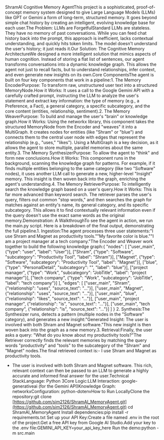 ShramAI Cognitive Memory AgentThis project is a sophisticated, proof-of-concept memory system designed to give Large Language Models (LLMs) like GPT or Gemini a form of long-term, structured memory. It goes beyond simple chat history by creating an intelligent, evolving knowledge base for each user.The Problem: LLMs are ForgetfulStandard LLMs are stateless. They have no memory of past conversations. While you can feed chat history back into the prompt, this approach is inefficient, lacks contextual understanding, and quickly hits token limits. The model doesn't understand the user's history; it just reads it.Our Solution: The Cognitive Memory ArchitectureWe designed a more intelligent solution that mimics aspects of human cognition. Instead of storing a flat list of sentences, our agent transforms conversations into a dynamic knowledge graph. This allows the agent not just to recall facts, but to understand relationships, infer context, and even generate new insights on its own.Core ComponentsThe agent is built on four key components that work in a pipeline:1. The Memory EncoderPurpose: To transform raw, unstructured user text into a structured MemoryNode.How it Works: It uses a call to the Google Gemini API with a carefully crafted prompt, instructing the LLM to analyze the user's statement and extract key information: the type of memory (e.g., a Preference, a Fact), a general category, a specific subcategory, and the core content (entities, relationship, sentiment).2. The Memory WeaverPurpose: To build and manage the user's "brain" or knowledge graph.How it Works: Using the networkx library, this component takes the structured MemoryNode from the Encoder and "weaves" it into a MultiGraph. It creates nodes for entities (like "Shram" or "blue") and connects them to the central user node with edges that represent the relationship (e.g., "uses," "likes"). Using a MultiGraph is a key decision, as it allows the agent to store multiple, parallel memories about the same entity.3. The Memory SynthesizerPurpose: To allow the agent to "think" and form new conclusions.How it Works: This component runs in the background, scanning the knowledge graph for patterns. For example, if it finds multiple entities belonging to the same category (like two "Software" nodes), it uses another LLM call to generate a new, higher-level "Insight" memory. This insight is then woven back into the graph, enriching the agent's understanding.4. The Memory RetrieverPurpose: To intelligently search the knowledge graph based on a user's query.How it Works: This is far more advanced than keyword search. The retriever parses the user's query, filters out common "stop words," and then searches the graph for matches against an entity's name, its general category, and its specific subcategory. This allows it to find contextually relevant information even if the query doesn't use the exact same words as the original memory.Demonstration: A WalkthroughTo see the agent in action, we run the main.py script. Here is a breakdown of the final output, demonstrating the full pipeline.1. Ingestion:The agent processes three user statements:"I use Shram and Magnet as productivity tools.""My favorite color is blue.""I am a project manager at a tech company."The Encoder and Weaver work together to build the following knowledge graph:{
  "nodes": [
    ["user_main", {"type": "user", "label": "User"}],
    ["Shram", {"type": "Software", "subcategory": "Productivity Tool", "label": "Shram"}],
    ["Magnet", {"type": "Software", "subcategory": "Productivity Tool", "label": "Magnet"}],
    ["blue", {"type": "PersonalDetail", "subcategory": "", "label": "blue"}],
    ["project manager", {"type": "Work", "subcategory": "JobTitle", "label": "project manager"}],
    ["tech company", {"type": "Work", "subcategory": "JobTitle", "label": "tech company"}]
  ],
  "edges": [
    ["user_main", "Shram", {"relationship": "uses", "source_text": "..."}],
    ["user_main", "Magnet", {"relationship": "uses", "source_text": "..."}],
    ["user_main", "blue", {"relationship": "likes", "source_text": "..."}],
    ["user_main", "project manager", {"relationship": "is", "source_text": "..."}],
    ["user_main", "tech company", {"relationship": "is", "source_text": "..."}]
  ]
}
2. Synthesis:The Synthesizer runs, detects a pattern (multiple nodes in the "Software" category), and generates a new insight:"Generated Insight: The user is involved with both Shram and Magnet software."This new insight is then woven back into the graph as a new memory.3. Retrieval:Finally, the user asks a query: "What do you know about my productivity tools?"The Retriever correctly finds the relevant memories by matching the query words "productivity" and "tools" to the subcategory of the "Shram" and "Magnet" nodes.The final retrieved context is:- I use Shram and Magnet as productivity tools.
- The user is involved with both Shram and Magnet software.
This rich, relevant context can then be passed to an LLM to generate a highly accurate and informed final answer for the user.Technical StackLanguage: Python 3Core Logic:LLM Interaction: google-generativeai (for the Gemini API)Knowledge Graph: networkxConfiguration: python-dotenvHow to Run LocallyClone the repository:git clone [https://github.com/sim2126/ShramAI_MemoryAgent.git](https://github.com/sim2126/ShramAI_MemoryAgent.git)
cd ShramAI_MemoryAgent
Install dependencies:pip install -r requirements.txt
Set up your API Key:Create a file named .env in the root of the project.Get a free API key from Google AI Studio.Add your key to the .env file:GEMINI_API_KEY=your_api_key_here
Run the demo:python -m src.main
